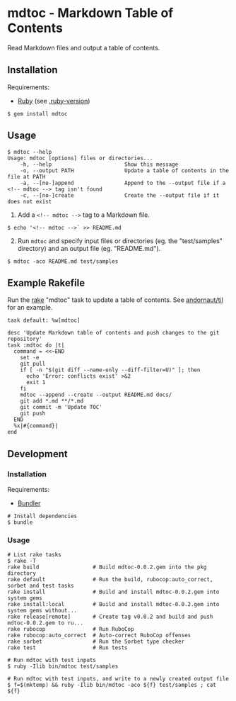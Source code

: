 # mdtoc - Markdown Table of Contents

Read Markdown files and output a table of contents.

## Installation

Requirements:

* [Ruby](https://www.ruby-lang.org/en/) (see [.ruby-version](./.ruby-version))

```
$ gem install mdtoc
```

## Usage

```
$ mdtoc --help
Usage: mdtoc [options] files or directories...
    -h, --help                       Show this message
    -o, --output PATH                Update a table of contents in the file at PATH
    -a, --[no-]append                Append to the --output file if a <!-- mdtoc --> tag isn't found
    -c, --[no-]create                Create the --output file if it does not exist
```

1. Add a `<!-- mdtoc -->` tag to a Markdown file.
  ```
  $ echo '<!-- mdtoc -->` >> README.md
  ```
2. Run `mdtoc` and specify input files or directories (eg. the "test/samples" directory) and an output file (eg. "README.md").
  ```
  $ mdtoc -aco README.md test/samples
  ```

## Example Rakefile

Run the [rake](https://github.com/ruby/rake) "mdtoc" task to update a table of contents.
See [andornaut/til](https://github.com/andornaut/til) for an example.

```
task default: %w[mdtoc]

desc 'Update Markdown table of contents and push changes to the git repository'
task :mdtoc do |t|
  command = <<~END
    set -e
    git pull
    if [ -n "$(git diff --name-only --diff-filter=U)" ]; then
      echo 'Error: conflicts exist' >&2
      exit 1
    fi
    mdtoc --append --create --output README.md docs/
    git add *.md **/*.md
    git commit -m 'Update TOC'
    git push
  END
  %x|#{command}|
end
```

## Development

### Installation

Requirements:

* [Bundler](https://bundler.io/)

```
# Install dependencies
$ bundle
```

### Usage

```
# List rake tasks
$ rake -T
rake build                 # Build mdtoc-0.0.2.gem into the pkg directory
rake default               # Run the build, rubocop:auto_correct, sorbet and test tasks
rake install               # Build and install mdtoc-0.0.2.gem into system gems
rake install:local         # Build and install mdtoc-0.0.2.gem into system gems without...
rake release[remote]       # Create tag v0.0.2 and build and push mdtoc-0.0.2.gem to ru...
rake rubocop               # Run RuboCop
rake rubocop:auto_correct  # Auto-correct RuboCop offenses
rake sorbet                # Run the Sorbet type checker
rake test                  # Run tests

# Run mdtoc with test inputs
$ ruby -Ilib bin/mdtoc test/samples

# Run mdtoc with test inputs, and write to a newly created output file
$ f=$(mktemp) && ruby -Ilib bin/mdtoc -aco ${f} test/samples ; cat ${f}
```
